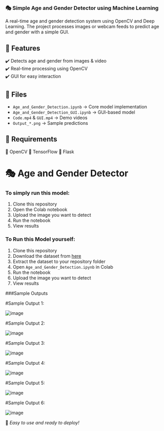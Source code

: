 ### 🎭 Simple Age and Gender Detector using Machine Learning  

A real-time age and gender detection system using OpenCV and Deep Learning. The project processes images or webcam feeds to predict age and gender with a simple GUI.

## 🚀 Features  
✔️ Detects age and gender from images & video  
✔️ Real-time processing using OpenCV  
✔️ GUI for easy interaction  

## 📂 Files  
- `Age_and_Gender_Detection.ipynb` → Core model implementation  
- `Age_and_Gender_Detection_GUI.ipynb` → GUI-based model  
- `Code.mp4` & `GUI.mp4` → Demo videos  
- `Output_*.png` → Sample predictions  

## 📌 Requirements  
🔹 OpenCV 🔹 TensorFlow 🔹 Flask

# 🎭 Age and Gender Detector   

### To simply run this model:  
1. Clone this repository  
2. Open the Colab notebook  
3. Upload the image you want to detect  
4. Run the notebook  
5. View results  

### To Run this Model yourself:  
1. Clone this repository  
2. Download the dataset from [here](https://www.kaggle.com/datasets/jangedoo/utkface-new)  
3. Extract the dataset to your repository folder  
4. Open `Age_and_Gender_Detection.ipynb` in Colab  
5. Run the notebook  
6. Upload the image you want to detect  
7. View results  

###Sample Outputs


#Sample Output 1:


![image](https://github.com/user-attachments/assets/9a369ca9-5606-4c1c-93f9-a4f85d76c466)


#Sample Output 2:

![image](https://github.com/user-attachments/assets/b6dd0086-08df-4a4b-b43b-e4b85567d037)



#Sample Output 3:

![image](https://github.com/user-attachments/assets/9cbf541b-9cdc-4e6a-a30f-be2ebc00a364)


#Sample Output 4:

![image](https://github.com/user-attachments/assets/bbbbb9ad-8376-437b-a3d5-edab2da6d0ff)


#Sample Output 5:

![image](https://github.com/user-attachments/assets/99cbb565-915e-464e-9085-bb58b14f124b)



#Sample Output 6:

![image](https://github.com/user-attachments/assets/ed84da92-a6fc-48fa-bdb2-8f2effb4421d)



🚀 *Easy to use and ready to deploy!*  

